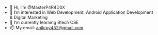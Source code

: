 - 👋 Hi, I’m @MasterP4R4D0X
- 👀 I’m interested in Web Development, Android Application Development & Digital Marketing
- 🌱 I’m currently learning Btech CSE
- 📫 My email: anikroy452@gmail.com

<!---
MasterP4R4D0X/MasterP4R4D0X is a ✨ special ✨ repository because its `README.md` (this file) appears on your GitHub profile.
You can click the Preview link to take a look at your changes.
--->
